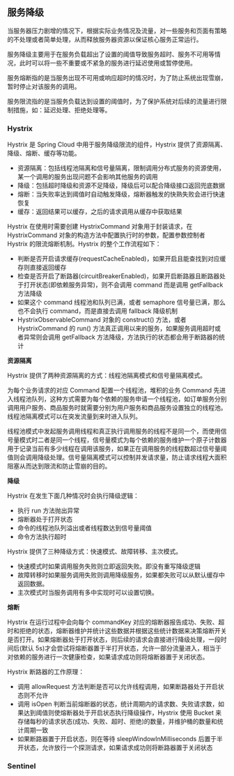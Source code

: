 ## 服务降级

当服务器压力剧增的情况下，根据实际业务情况及流量，对一些服务和页面有策略的不处理或者简单处理，从而释放服务器资源以保证核心服务正常运行。

服务降级主要用于在服务负载超出了设置的阈值导致服务超时、服务不可用等情况，此时可以将一些不重要或不紧急的服务进行延迟使用或暂停使用。

服务熔断指的是当服务出现不可用或响应超时的情况时，为了防止系统出现雪崩，暂时停止对该服务的调用。

服务限流指的是当服务负载达到设置的阈值时，为了保护系统对后续的流量进行限制措施，如：延迟处理、拒绝处理等。

### Hystrix

Hystrix 是 Spring Cloud 中用于服务降级限流的组件，Hystrix 提供了资源隔离、降级、熔断、缓存等功能。

- 资源隔离：包括线程池隔离和信号量隔离，限制调用分布式服务的资源使用，某一个调用的服务出现问题不会影响其他服务的调用
- 降级：包括超时降级和资源不足降级，降级后可以配合降级接口返回兜底数据
- 熔断：当失败率达到阈值时自动触发降级，熔断器触发的快熟失败会进行快速恢复
- 缓存：返回结果可以缓存，之后的请求调用从缓存中获取结果

 Hystrix 在使用时需要创建 HystrixCommand 对象用于封装请求，在 HystrixCommand 对象的构造方法中配置执行时的参数，配置参数控制者 Hystrix 的限流熔断机制。Hystrix 的整个工作流程如下：
- 判断是否开启请求缓存(requestCacheEnabled)，如果开启且能查找到对应缓存则直接返回缓存
- 检查是否开启了断路器(circuitBreakerEnabled)，如果开启断路器且断路器处于打开状态(即依赖服务异常)，则不会调用 command 而是调用 getFallback 方法降级
- 如果这个 command 线程池和队列已满，或者 semaphore 信号量已满，那么也不会执行 command，而是直接去调用 fallback 降级机制
- HystrixObservableCommand 对象的 construct() 方法，或者 HystrixCommand 的 run() 方法真正调用以来的服务，如果服务调用超时或者异常则会调用 getFallback 方法降级，方法执行的状态都会用于断路器的统计

**资源隔离**

Hystrix 提供了两种资源隔离的方式：线程池隔离模式和信号量隔离模式。

为每个业务请求的对应 Command 配置一个线程池，堆积的业务 Command 先进入线程池队列，这种方式需要为每个依赖的服务申请一个线程池，如订单服务分别调用用户服务、商品服务时就需要分别为用户服务和商品服务设置独立的线程池。线程池隔离模式可以在突发流量到来时进入队列。

线程池模式中发起服务调用线程和真正执行调用服务的线程不是同一个，而使用信号量模式时二者是同一个线程，信号量模式为每个依赖的服务维护一个原子计数器用于记录当前有多少线程在调用该服务，如果正在调用服务的线程数超过信号量阈值则会调用降级处理。信号量隔离模式可以控制并发请求量，防止请求线程大面积阻塞从而达到限流和防止雪崩的目的。

**降级**

Hystrix 在发生下面几种情况时会执行降级逻辑：
- 执行 run 方法抛出异常
- 熔断器处于打开状态
- 命令的线程池队列溢出或者线程数达到信号量阈值
- 命令方法执行超时

Hystrix 提供了三种降级方式：快速模式、故障转移、主次模式。
- 快速模式时如果调用服务失败则立即返回失败。即没有重写降级逻辑
- 故障转移时如果服务调用失败则调用降级服务，如果都失败可以从默认缓存中返回数据。
- 主次模式时当服务调用有多中实现时可以设置切换。

**熔断**

Hystrix 在运行过程中会向每个 commandKey 对应的熔断器报告成功、失败、超时和拒绝的状态，熔断器维护并统计这些数据并根据这些统计数据来决策熔断开关是否打开。如果熔断器处于打开状态，则后续的请求会直接进行降级处理，一段时间后(默认 5s)才会尝试将熔断器置于半打开状态，允许一部分流量进入，相当于对依赖的服务进行一次健康检查，如果请求成功则将熔断器置于关闭状态。

Hystrix 断路器的工作原理：
- 调用 allowRequest 方法判断是否可以允许线程调用，如果断路器处于开启状态则不允许
- 调用 isOpen 判断当前熔断器的状态，统计周期内的请求数、失败请求数，如果达到阈值则使熔断器处于开启状态执行降级操作，Hystrix 使用 Bucket 来存储每秒的请求状态(成功、失败、超时、拒绝)的数量，并维护桶的数量和统计周期一致
- 如果断路器置于开启状态，则在等待 sleepWindowInMilliseconds 后置于半开状态，允许放行一个探测请求，如果请求成功则将断路器置于关闭状态

 ### Sentinel